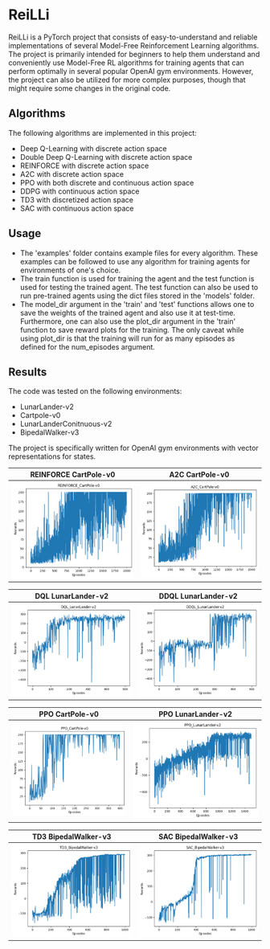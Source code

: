 # ReiLLi

ReiLLi is a PyTorch project that consists of easy-to-understand and reliable implementations of several Model-Free Reinforcement Learning algorithms. The project is primarily intended for beginners to help them understand and conveniently use Model-Free RL algorithms  for training agents  that can perform optimally in several popular OpenAI gym environments. However, the project can also be utilized for more complex purposes, though that might require some changes in the original code.
 

## Algorithms
The following algorithms are implemented in this project:
- Deep Q-Learning with discrete action space
- Double Deep Q-Learning with discrete action space
- REINFORCE with discrete action space
- A2C with discrete action space
- PPO with both discrete and continuous action space
- DDPG with continuous action space
- TD3 with discretized action space
- SAC with continuous action space


## Usage
- The 'examples' folder contains example files for every algorithm. These examples can be followed to use any algorithm for training agents for environments of one's choice.
- The train function is used for training the agent and the test function is used for testing the trained agent. The test function can also be used to run pre-trained agents using the dict files stored in the 'models' folder.
- The model_dir argument in the 'train' and 'test' functions allows one to save the weights of the trained agent and also use it at test-time. Furthermore, one can also use the plot_dir argument in the 'train' function to save reward plots for the training. The only caveat while using plot_dir is that the training will run for as many episodes as defined for the num_episodes argument.


## Results
The code was tested on the following environments:
- LunarLander-v2
- Cartpole-v0
- LunarLanderConitnuous-v2
- BipedalWalker-v3


The project is specifically written for OpenAI gym environments with vector representations for states.


| REINFORCE CartPole-v0  | A2C CartPole-v0 |
| :-------------------------:|:-------------------------: |
| ![](plots/REINFORCE_CartPole-v0.png) |  ![](plots/A2C_CartPole-v0.png) |


| DQL LunarLander-v2  | DDQL LunarLander-v2 |
| :-------------------------:|:-------------------------: |
| ![](plots/DQL_LunarLander-v2.png) |  ![](plots/DDQL_LunarLander-v2.png) |

| PPO CartPole-v0  | PPO LunarLander-v2 |
| :-------------------------:|:-------------------------: |
| ![](plots/PPO_CartPole-v0.png) |  ![](plots/PPO_LunarLander-v2.png) |


| TD3 BipedalWalker-v3  | SAC BipedalWalker-v3 |
| :-------------------------:|:-------------------------: |
| ![](plots/TD3_BipedalWalker-v3.png) |  ![](plots/SAC_BipedalWalker-v3.png) |

